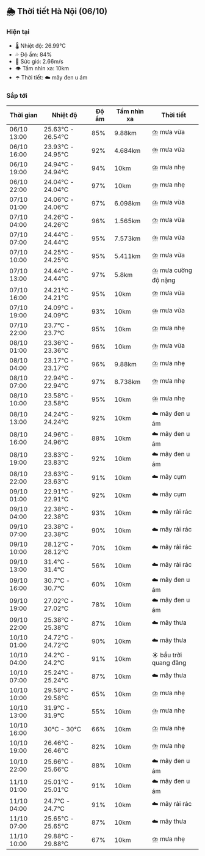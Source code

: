 ## 🌦️ Thời tiết Hà Nội (06/10)

### Hiện tại

- 🌡️ Nhiệt độ: 26.99℃
- 💦 Độ ẩm: 84%
- 💨 Sức gió: 2.66m/s
- 👁️ Tầm nhìn xa: 10km
- ☂️ Thời tiết: ☁️ mây đen u ám

### Sắp tới

| Thời gian | Nhiệt độ | Độ ẩm | Tầm nhìn xa | Thời tiết |
| --- | --- | --- | --- | --- |
| 06/10 13:00 | 25.63℃ - 26.54℃ | 85% | 9.88km | ⛈️ mưa vừa |
| 06/10 16:00 | 23.93℃ - 24.95℃ | 92% | 4.684km | ⛈️ mưa vừa |
| 06/10 19:00 | 24.94℃ - 24.94℃ | 94% | 10km | ⛈️ mưa nhẹ |
| 06/10 22:00 | 24.04℃ - 24.04℃ | 97% | 10km | ⛈️ mưa nhẹ |
| 07/10 01:00 | 24.06℃ - 24.06℃ | 97% | 6.098km | ⛈️ mưa vừa |
| 07/10 04:00 | 24.26℃ - 24.26℃ | 96% | 1.565km | ⛈️ mưa vừa |
| 07/10 07:00 | 24.44℃ - 24.44℃ | 95% | 7.573km | ⛈️ mưa vừa |
| 07/10 10:00 | 24.25℃ - 24.25℃ | 95% | 5.411km | ⛈️ mưa vừa |
| 07/10 13:00 | 24.44℃ - 24.44℃ | 97% | 5.8km | ⛈️ mưa cường độ nặng |
| 07/10 16:00 | 24.21℃ - 24.21℃ | 95% | 10km | ⛈️ mưa vừa |
| 07/10 19:00 | 24.09℃ - 24.09℃ | 93% | 10km | ⛈️ mưa vừa |
| 07/10 22:00 | 23.7℃ - 23.7℃ | 95% | 10km | ⛈️ mưa nhẹ |
| 08/10 01:00 | 23.36℃ - 23.36℃ | 96% | 10km | ⛈️ mưa vừa |
| 08/10 04:00 | 23.17℃ - 23.17℃ | 96% | 9.88km | ⛈️ mưa nhẹ |
| 08/10 07:00 | 22.94℃ - 22.94℃ | 97% | 8.738km | ⛈️ mưa nhẹ |
| 08/10 10:00 | 23.58℃ - 23.58℃ | 95% | 10km | ⛈️ mưa nhẹ |
| 08/10 13:00 | 24.24℃ - 24.24℃ | 92% | 10km | ☁️ mây đen u ám |
| 08/10 16:00 | 24.96℃ - 24.96℃ | 88% | 10km | ☁️ mây đen u ám |
| 08/10 19:00 | 23.83℃ - 23.83℃ | 92% | 10km | ☁️ mây đen u ám |
| 08/10 22:00 | 23.63℃ - 23.63℃ | 91% | 10km | ☁️ mây cụm |
| 09/10 01:00 | 22.91℃ - 22.91℃ | 92% | 10km | ☁️ mây cụm |
| 09/10 04:00 | 22.38℃ - 22.38℃ | 93% | 10km | ☁️ mây rải rác |
| 09/10 07:00 | 23.38℃ - 23.38℃ | 90% | 10km | ☁️ mây rải rác |
| 09/10 10:00 | 28.12℃ - 28.12℃ | 70% | 10km | ☁️ mây rải rác |
| 09/10 13:00 | 31.4℃ - 31.4℃ | 56% | 10km | ☁️ mây rải rác |
| 09/10 16:00 | 30.7℃ - 30.7℃ | 60% | 10km | ☁️ mây đen u ám |
| 09/10 19:00 | 27.02℃ - 27.02℃ | 78% | 10km | ☁️ mây đen u ám |
| 09/10 22:00 | 25.38℃ - 25.38℃ | 87% | 10km | ☁️ mây thưa |
| 10/10 01:00 | 24.72℃ - 24.72℃ | 90% | 10km | ☁️ mây thưa |
| 10/10 04:00 | 24.2℃ - 24.2℃ | 91% | 10km | ☀️ bầu trời quang đãng |
| 10/10 07:00 | 25.24℃ - 25.24℃ | 87% | 10km | ☁️ mây thưa |
| 10/10 10:00 | 29.58℃ - 29.58℃ | 65% | 10km | ⛈️ mưa nhẹ |
| 10/10 13:00 | 31.9℃ - 31.9℃ | 55% | 10km | ⛈️ mưa nhẹ |
| 10/10 16:00 | 30℃ - 30℃ | 66% | 10km | ⛈️ mưa nhẹ |
| 10/10 19:00 | 26.46℃ - 26.46℃ | 82% | 10km | ⛈️ mưa nhẹ |
| 10/10 22:00 | 25.66℃ - 25.66℃ | 88% | 10km | ☁️ mây đen u ám |
| 11/10 01:00 | 25.01℃ - 25.01℃ | 91% | 10km | ☁️ mây đen u ám |
| 11/10 04:00 | 24.7℃ - 24.7℃ | 91% | 10km | ☁️ mây rải rác |
| 11/10 07:00 | 25.65℃ - 25.65℃ | 87% | 10km | ☁️ mây thưa |
| 11/10 10:00 | 29.88℃ - 29.88℃ | 67% | 10km | ⛈️ mưa nhẹ |
